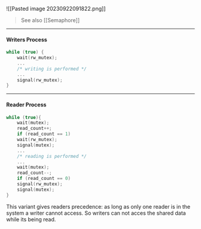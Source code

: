 ![[Pasted image 20230922091822.png]]
>See also [[Semaphore]]

***
#### Writers Process
```cpp
while (true) {
	wait(rw_mutex);
	...
	/* writing is performed */
	...
	signal(rw_mutex);
}
```

***
#### Reader Process
```cpp
while (true){
	wait(mutex);
	read_count++;
	if (read_count == 1)
	wait(rw_mutex);
	signal(mutex);
	...
	/* reading is performed */
	...
	wait(mutex);
	read_count--;
	if (read_count == 0)
	signal(rw_mutex);
	signal(mutex);
}
```
This variant gives readers precedence: as long as only one reader is in the system a writer cannot access. So writers can not acces the shared data while its being read.